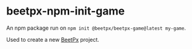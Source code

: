 # beetpx-npm-init-game

An npm package run on `npm init @beetpx/beetpx-game@latest my-game`.

Used to create a new [BeetPx](https://beetpx.dev) project.

